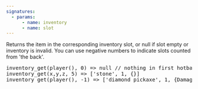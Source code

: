 ```yaml
---
signatures:
  - params:
      - name: inventory
      - name: slot
---
```


Returns the item in the corresponding inventory slot, or null if slot empty or inventory is invalid. You can use
negative numbers to indicate slots counted from 'the back'.

<pre>
inventory_get(player(), 0) => null // nothing in first hotbar slot
inventory_get(x,y,z, 5) => ['stone', 1, {}]
inventory_get(player(), -1) => ['diamond_pickaxe', 1, {Damage:4}] // slightly damaged diamond pick in the offhand
</pre>
